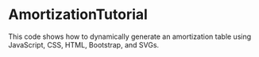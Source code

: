 # AmortizationTutorial
This code shows how to dynamically generate an amortization table using JavaScript, CSS, HTML, Bootstrap, and SVGs.
